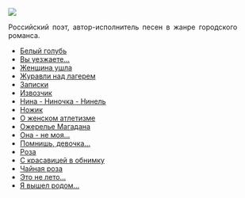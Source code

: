 ![](/songs/ноп/Новиков%20Александр/novikov_aleksandr.jpg)  

Российский поэт, автор-исполнитель песен в жанре городского романса.

* [Белый голубь](/songs/ноп/Новиков%20Александр/Белый%20голубь)
* [Вы уезжаете...](/songs/ноп/Новиков%20Александр/Вы%20уезжаете...)
* [Женщина ушла](/songs/ноп/Новиков%20Александр/Женщина%20ушла)
* [Журавли над лагерем](/songs/ноп/Новиков%20Александр/Журавли%20над%20лагерем)
* [Записки](/songs/ноп/Новиков%20Александр/Записки)
* [Извозчик](/songs/ноп/Новиков%20Александр/Извозчик)
* [Нина - Ниночка - Нинель](/songs/ноп/Новиков%20Александр/Нина%20-%20Ниночка%20-%20Нинель)
* [Ножик](/songs/ноп/Новиков%20Александр/Ножик)
* [О женском атлетизме](/songs/ноп/Новиков%20Александр/О%20женском%20атлетизме)
* [Ожерелье Магадана](/songs/ноп/Новиков%20Александр/Ожерелье%20Магадана)
* [Она - не моя...](/songs/ноп/Новиков%20Александр/Она%20-%20не%20моя...)
* [Помнишь, девочка...](/songs/ноп/Новиков%20Александр/Помнишь,%20девочка...)
* [Роза](/songs/ноп/Новиков%20Александр/Роза)
* [С красавицей в обнимку](/songs/ноп/Новиков%20Александр/С%20красавицей%20в%20обнимку)
* [Чайная роза](/songs/ноп/Новиков%20Александр/Чайная%20роза)
* [Это не лето...](/songs/ноп/Новиков%20Александр/Это%20не%20лето...)
* [Я вышел родом...](/songs/ноп/Новиков%20Александр/Я%20вышел%20родом...)
